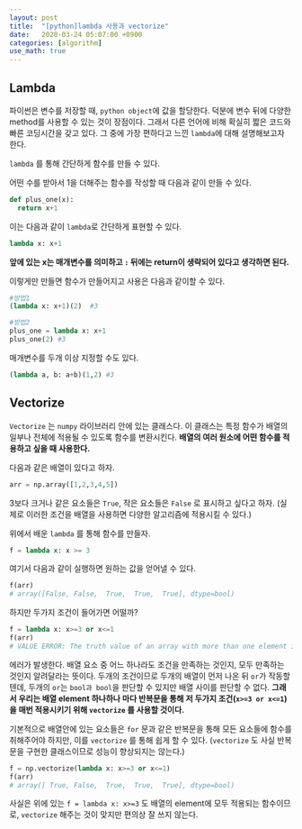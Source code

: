 ```yaml
---
layout: post
title:  "[python]lambda 사용과 vectorize"
date:   2020-03-24 05:07:00 +0900
categories: [algorithm]
use_math: true
---
```


## Lambda

파이썬은 변수를 저장할 때, `python object`에 값을 할당한다. 덕분에 변수 뒤에 다양한 method를 사용할 수 있는 것이 장점이다. 그래서 다른 언어에 비해 확실히 짧은 코드와 빠른 코딩시간을 갖고 있다. 그 중에 가장 편하다고 느낀 `lambda`에 대해 설명해보고자 한다.

`lambda` 를 통해 간단하게 함수를 만들 수 있다.

어떤 수를 받아서 1을 더해주는 함수를 작성할 때 다음과 같이 만들 수 있다.

```python
def plus_one(x):
  return x+1
```

이는 다음과 같이 `lambda`로 간단하게 표현할 수 있다.

```python
lambda x: x+1
```

**앞에 있는 x는 매개변수를 의미하고 `:` 뒤에는 return이 생략되어 있다고 생각하면 된다.**

이렇게만 만들면 함수가 만들어지고 사용은 다음과 같이할 수 있다.

```python
#방법1
(lambda x: x+1)(2)	#3

#방법2
plus_one = lambda x: x+1
plus_one(2)	#3
```

매개변수를 두개 이상 지정할 수도 있다.

```python
(lambda a, b: a+b)(1,2)	#3
```



## Vectorize

`Vectorize` 는 `numpy` 라이브러리 안에 있는 클래스다. 이 클래스는 특정 함수가 배열의 일부나 전체에 적용될 수 있도록 함수를 변환시킨다. **배열의 여러 원소에 어떤 함수를 적용하고 싶을 때 사용한다.**

다음과 같은 배열이 있다고 하자.

```python
arr = np.array([1,2,3,4,5])
```

3보다 크거나 같은 요소들은 `True`, 작은 요소들은 `False` 로 표시하고 싶다고 하자. (실제로 이러한 조건을  배열을 사용하면 다양한 알고리즘에 적용시킬 수 있다.)

위에서 배운 `lambda` 를 통해 함수를 만들자.

```python
f = lambda x: x >= 3
```

여기서 다음과 같이 실행하면 원하는 값을 얻어낼 수 있다.

```python
f(arr)
# array([False, False,  True,  True,  True], dtype=bool)
```

하지만 두가지 조건이 들어가면 어떨까?

```python
f = lambda x: x>=3 or x<=1
f(arr)
# VALUE ERROR: The truth value of an array with more than one element is ambiguous. Use a.any() or a.all()
```

에러가 발생한다. 배열 요소 중 어느 하나라도 조건을 만족하는 것인지, 모두 만족하는 것인지 알려달라는 뜻이다. 두개의 조건이므로 두개의 배열이 먼저 나온 뒤 `or`가 작동할텐데, 두개의 `or`는 `bool과 bool`을 판단할 수 있지만 배열 사이를 판단할 수 없다. **그래서 우리는 배열 element 하나하나 마다 반복문을 통해 저 두가지 조건(`x>=3 or x<=1`)을 매번 적용시키기 위해 `vectorize` 를 사용할 것이다.**

기본적으로 배열안에 있는 요소들은 `for` 문과 같은 반복문을 통해 모든 요소들에 함수를 취해주어야 하지만, 이를 `vectorize` 를 통해 쉽게 할 수 있다. (`vectorize` 도 사실 반복문을 구현한 클래스이므로 성능이 향상되지는 않는다.)

```python
f = np.vectorize(lambda x: x>=3 or x<=1)
f(arr)
# array([ True, False,  True,  True,  True], dtype=bool)
```

사실은 위에 있는 `f = lambda x: x>=3` 도 배열의 element에 모두 적용되는 함수이므로,  `vectorize` 해주는 것이 맞지만 편의상 잘 쓰지 않는다.